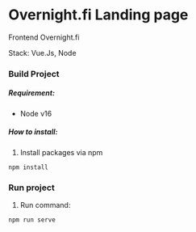 # Overnight.fi Landing page

Frontend Overnight.fi

Stack: Vue.Js, Node

### Build Project

##### Requirement:

- Node v16

##### How to install:

1. Install packages via npm

`npm install`

### Run project

1. Run command:

`npm run serve`





